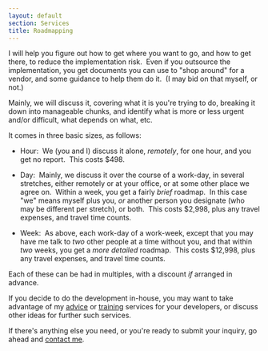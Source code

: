 ```yaml
---
layout: default
section: Services
title: Roadmapping
---
```


I will help you figure out
how to get where you want to go,
and how to get there,
to reduce the implementation risk.&nbsp;
Even if you outsource the implementation,
you get documents you can use to
"shop around" for a vendor,
and some guidance to help them do it.&nbsp;
(I may bid on that myself, or not.)

Mainly, we will discuss it, covering what it is you're trying to do,
breaking it down into manageable chunks,
and identify what is more or less urgent and/or difficult,
what depends on what, etc.

It comes in three basic sizes,
as follows:

- Hour:&nbsp;
  We (you and I) discuss it alone,
  _remotely_,
  for one hour,
  and you get no report.&nbsp;
  This costs $498.

- Day:&nbsp;
  Mainly, we discuss it
  over the course of a work-day,
  in several stretches,
  either remotely or at your office,
  or at some other place we agree on.&nbsp;
  Within a week,
  you get a fairly _brief_ roadmap.&nbsp;
  In this case "we" means
  myself plus you,
  _or_ another person you designate
  (who may be different per stretch),
  or both.&nbsp;
  This costs $2,998,
  plus any travel expenses,
  and travel time counts.

- Week:&nbsp;
  As above,
  each work-day of a work-week,
  except that you may have me talk to
  _two_ other people at a time without you,
  and that
  within _two_ weeks, you get a _more detailed_ roadmap.&nbsp;
  This costs $12,998,
  plus any travel expenses,
  and travel time counts.

Each of these can be had in multiples,
with a discount
_if_ arranged in advance.

If you decide to do the development in-house,
you may want to take advantage of my
[advice](advice) or [training](training) services for your developers,
or discuss other ideas for further such services.

If there's anything else you need,
or you're ready to submit your inquiry,
go ahead and
[contact me](contact).
